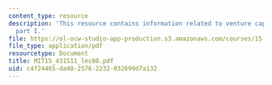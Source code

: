 ```yaml
---
content_type: resource
description: 'This resource contains information related to venture capital contracts:
  part I.'
file: https://ol-ocw-studio-app-production.s3.amazonaws.com/courses/15-431-entrepreneurial-finance-spring-2011/c4f24465da4825762232032699d7a132_MIT15_431S11_lec08.pdf
file_type: application/pdf
resourcetype: Document
title: MIT15_431S11_lec08.pdf
uid: c4f24465-da48-2576-2232-032699d7a132
---
```

